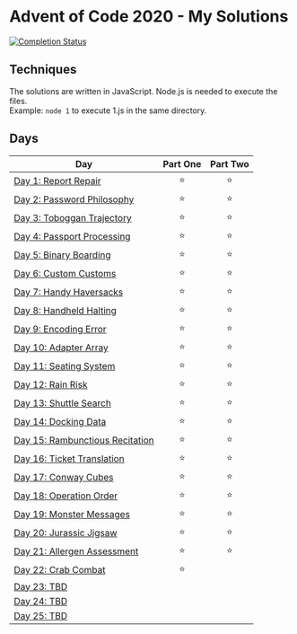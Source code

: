 # Advent of Code 2020 - My Solutions
[![Completion Status](https://img.shields.io/endpoint?url=https://raw.githubusercontent.com/crookoo/adventofcode-2020/main/.github/badges/completion.json)](https://github.com/crookoo/adventofcode-2020)

## Techniques

The solutions are written in JavaScript. Node.js is needed to execute the files.  
Example: ```node 1``` to execute 1.js in the same directory.

## Days

| Day  | Part One | Part Two |
|---|:---:|:---:|
| [Day 1: Report Repair](https://github.com/crookoo/adventofcode-2020/tree/main/day01)| ⭐ | ⭐ |
| [Day 2: Password Philosophy](https://github.com/crookoo/adventofcode-2020/tree/main/day02)| ⭐ | ⭐ |
| [Day 3: Toboggan Trajectory](https://github.com/crookoo/adventofcode-2020/tree/main/day03)| ⭐ | ⭐ |
| [Day 4: Passport Processing](https://github.com/crookoo/adventofcode-2020/tree/main/day04)| ⭐ | ⭐ |
| [Day 5: Binary Boarding](https://github.com/crookoo/adventofcode-2020/tree/main/day05)| ⭐ | ⭐ |
| [Day 6: Custom Customs](https://github.com/crookoo/adventofcode-2020/tree/main/day06)| ⭐ | ⭐ |
| [Day 7: Handy Haversacks](https://github.com/crookoo/adventofcode-2020/tree/main/day07)| ⭐ | ⭐ |
| [Day 8: Handheld Halting](https://github.com/crookoo/adventofcode-2020/tree/main/day08)| ⭐ | ⭐ |
| [Day 9: Encoding Error](https://github.com/crookoo/adventofcode-2020/tree/main/day09)| ⭐ | ⭐ |
| [Day 10: Adapter Array](https://github.com/crookoo/adventofcode-2020/tree/main/day10)| ⭐ | ⭐ |
| [Day 11: Seating System](https://github.com/crookoo/adventofcode-2020/tree/main/day11)| ⭐ | ⭐ |
| [Day 12: Rain Risk](https://github.com/crookoo/adventofcode-2020/tree/main/day12)| ⭐ | ⭐ |
| [Day 13: Shuttle Search](https://github.com/crookoo/adventofcode-2020/tree/main/day13)| ⭐ | ⭐ |
| [Day 14: Docking Data](https://github.com/crookoo/adventofcode-2020/tree/main/day14)| ⭐ | ⭐ |
| [Day 15: Rambunctious Recitation](https://github.com/crookoo/adventofcode-2020/tree/main/day15)| ⭐ | ⭐ |
| [Day 16: Ticket Translation](https://github.com/crookoo/adventofcode-2020/tree/main/day16)| ⭐ | ⭐ |
| [Day 17: Conway Cubes](https://github.com/crookoo/adventofcode-2020/tree/main/day17)| ⭐ | ⭐ |
| [Day 18: Operation Order](https://github.com/crookoo/adventofcode-2020/tree/main/day18)| ⭐ | ⭐ |
| [Day 19: Monster Messages](https://github.com/crookoo/adventofcode-2020/tree/main/day19)| ⭐ | ⭐ |
| [Day 20: Jurassic Jigsaw](https://github.com/crookoo/adventofcode-2020/tree/main/day20)| ⭐ | ⭐ |
| [Day 21: Allergen Assessment](https://github.com/crookoo/adventofcode-2020/tree/main/day21)| ⭐ | ⭐ |
| [Day 22: Crab Combat](https://github.com/crookoo/adventofcode-2020/tree/main/day22)| ⭐ | |
| [Day 23: TBD]()| | |
| [Day 24: TBD]()| | |
| [Day 25: TBD]()| | |